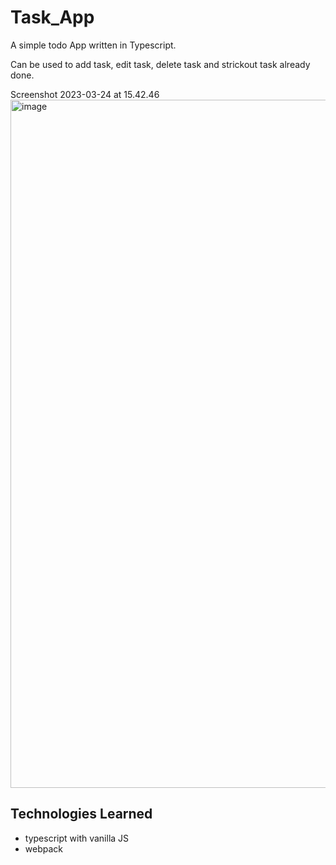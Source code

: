# Task_App

A simple todo App written in Typescript.

Can be used to add task, edit task, delete task and strickout task already done.

Screenshot 2023-03-24 at 15.42.46<img width="1101" alt="image" src="https://user-images.githubusercontent.com/92304761/227543786-df74f869-409d-49d0-9a6f-81bed58d768c.png">


## Technologies Learned

- typescript with vanilla JS
- webpack
